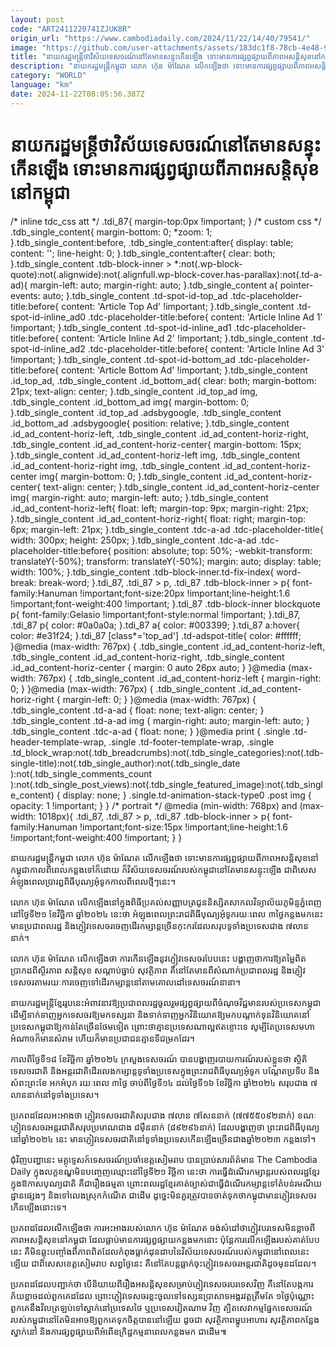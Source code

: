 ```yaml
---
layout: post
code: "ART2411220741ZJUK8R"
origin_url: "https://www.cambodiadaily.com/2024/11/22/14/40/79541/"
image: "https://github.com/user-attachments/assets/183dc1f8-78cb-4e48-9281-8ef5f10004bf"
title: "នាយករដ្ឋមន្ត្រី​ថា​វិស័យ​ទេសចរណ៍​នៅតែ​មាន​សន្ទុះ​កើន​ឡើង ទោះ​មាន​ការ​ផ្សព្វផ្សាយ​ពី​ភាព​អសន្តិសុខ​នៅ​កម្ពុជា"
description: "នាយករដ្ឋមន្ត្រី​កម្ពុជា លោក ហ៊ុន ម៉ាណែត លើកឡើង​ថា ទោះ​មាន​ការ​ផ្សព្វផ្សាយ​ពី​ភាព​អសន្តិសុខ​នៅ​កម្ពុជា​កាលពី​ពេល​កន្លង​ទៅ​ក៏ដោយ ក៏​វិស័យ​ទេសចរណ៍​របស់​កម្ពុជា​នៅតែ​មាន​សន្ទុះ​ឡើង ជាពិសេស​អំឡុង​ពេល​ប្រារព្ធ​ពិធីបុណ្យ​អុំទូក​កាលពី​ពេល​ថ្មីៗ​នេះ។"
category: "WORLD"
language: "km"
date: 2024-11-22T08:05:56.387Z
---
```


# នាយករដ្ឋមន្ត្រី​ថា​វិស័យ​ទេសចរណ៍​នៅតែ​មាន​សន្ទុះ​កើន​ឡើង ទោះ​មាន​ការ​ផ្សព្វផ្សាយ​ពី​ភាព​អសន្តិសុខ​នៅ​កម្ពុជា

/\* inline tdc\_css att \*/ .tdi\_87{ margin-top:0px !important; } /\* custom css \*/ .tdb\_single\_content{ margin-bottom: 0; \*zoom: 1; }.tdb\_single\_content:before, .tdb\_single\_content:after{ display: table; content: ''; line-height: 0; }.tdb\_single\_content:after{ clear: both; }.tdb\_single\_content .tdb-block-inner > \*:not(.wp-block-quote):not(.alignwide):not(.alignfull.wp-block-cover.has-parallax):not(.td-a-ad){ margin-left: auto; margin-right: auto; }.tdb\_single\_content a{ pointer-events: auto; }.tdb\_single\_content .td-spot-id-top\_ad .tdc-placeholder-title:before{ content: 'Article Top Ad' !important; }.tdb\_single\_content .td-spot-id-inline\_ad0 .tdc-placeholder-title:before{ content: 'Article Inline Ad 1' !important; }.tdb\_single\_content .td-spot-id-inline\_ad1 .tdc-placeholder-title:before{ content: 'Article Inline Ad 2' !important; }.tdb\_single\_content .td-spot-id-inline\_ad2 .tdc-placeholder-title:before{ content: 'Article Inline Ad 3' !important; }.tdb\_single\_content .td-spot-id-bottom\_ad .tdc-placeholder-title:before{ content: 'Article Bottom Ad' !important; }.tdb\_single\_content .id\_top\_ad, .tdb\_single\_content .id\_bottom\_ad{ clear: both; margin-bottom: 21px; text-align: center; }.tdb\_single\_content .id\_top\_ad img, .tdb\_single\_content .id\_bottom\_ad img{ margin-bottom: 0; }.tdb\_single\_content .id\_top\_ad .adsbygoogle, .tdb\_single\_content .id\_bottom\_ad .adsbygoogle{ position: relative; }.tdb\_single\_content .id\_ad\_content-horiz-left, .tdb\_single\_content .id\_ad\_content-horiz-right, .tdb\_single\_content .id\_ad\_content-horiz-center{ margin-bottom: 15px; }.tdb\_single\_content .id\_ad\_content-horiz-left img, .tdb\_single\_content .id\_ad\_content-horiz-right img, .tdb\_single\_content .id\_ad\_content-horiz-center img{ margin-bottom: 0; }.tdb\_single\_content .id\_ad\_content-horiz-center{ text-align: center; }.tdb\_single\_content .id\_ad\_content-horiz-center img{ margin-right: auto; margin-left: auto; }.tdb\_single\_content .id\_ad\_content-horiz-left{ float: left; margin-top: 9px; margin-right: 21px; }.tdb\_single\_content .id\_ad\_content-horiz-right{ float: right; margin-top: 6px; margin-left: 21px; }.tdb\_single\_content .tdc-a-ad .tdc-placeholder-title{ width: 300px; height: 250px; }.tdb\_single\_content .tdc-a-ad .tdc-placeholder-title:before{ position: absolute; top: 50%; -webkit-transform: translateY(-50%); transform: translateY(-50%); margin: auto; display: table; width: 100%; }.tdb\_single\_content .tdb-block-inner.td-fix-index{ word-break: break-word; }.tdi\_87, .tdi\_87 > p, .tdi\_87 .tdb-block-inner > p{ font-family:Hanuman !important;font-size:20px !important;line-height:1.6 !important;font-weight:400 !important; }.tdi\_87 .tdb-block-inner blockquote p{ font-family:Gelasio !important;font-style:normal !important; }.tdi\_87, .tdi\_87 p{ color: #0a0a0a; }.tdi\_87 a{ color: #003399; }.tdi\_87 a:hover{ color: #e31f24; }.tdi\_87 \[class\*='top\_ad'\] .td-adspot-title{ color: #ffffff; }@media (max-width: 767px) { .tdb\_single\_content .id\_ad\_content-horiz-left, .tdb\_single\_content .id\_ad\_content-horiz-right, .tdb\_single\_content .id\_ad\_content-horiz-center { margin: 0 auto 26px auto; } }@media (max-width: 767px) { .tdb\_single\_content .id\_ad\_content-horiz-left { margin-right: 0; } }@media (max-width: 767px) { .tdb\_single\_content .id\_ad\_content-horiz-right { margin-left: 0; } }@media (max-width: 767px) { .tdb\_single\_content .td-a-ad { float: none; text-align: center; } .tdb\_single\_content .td-a-ad img { margin-right: auto; margin-left: auto; } .tdb\_single\_content .tdc-a-ad { float: none; } }@media print { .single .td-header-template-wrap, .single .td-footer-template-wrap, .single .td\_block\_wrap:not(.tdb\_breadcrumbs):not(.tdb\_single\_categories):not(.tdb-single-title):not(.tdb\_single\_author):not(.tdb\_single\_date ):not(.tdb\_single\_comments\_count ):not(.tdb\_single\_post\_views):not(.tdb\_single\_featured\_image):not(.tdb\_single\_content) { display: none; } .single.td-animation-stack-type0 .post img { opacity: 1 !important; } } /\* portrait \*/ @media (min-width: 768px) and (max-width: 1018px){ .tdi\_87, .tdi\_87 > p, .tdi\_87 .tdb-block-inner > p{ font-family:Hanuman !important;font-size:15px !important;line-height:1.6 !important;font-weight:400 !important; } }

នាយករដ្ឋមន្ត្រី​កម្ពុជា លោក ហ៊ុន ម៉ាណែត លើកឡើង​ថា ទោះ​មាន​ការ​ផ្សព្វផ្សាយ​ពី​ភាព​អសន្តិសុខ​នៅ​កម្ពុជា​កាលពី​ពេល​កន្លង​ទៅ​ក៏ដោយ ក៏​វិស័យ​ទេសចរណ៍​របស់​កម្ពុជា​នៅតែ​មាន​សន្ទុះ​ឡើង ជាពិសេស​អំឡុង​ពេល​ប្រារព្ធ​ពិធីបុណ្យ​អុំទូក​កាលពី​ពេល​ថ្មីៗ​នេះ។

លោក ហ៊ុន ម៉ាណែត លើកឡើង​នៅ​ក្នុង​ពិធី​ប្រគល់​សញ្ញាបត្រ​ជូន​និស្សិត​សាកលវិទ្យាល័យ​ភូមិន្ទ​ភ្នំពេញ នៅ​ថ្ងៃទី​២១ ខែ​វិច្ឆិកា ឆ្នាំ​២០២៤ នេះ​ថា អំឡុង​ពេល​ព្រះរាជ​ពិធីបុណ្យ​អុំទូក​រយៈពេល ៣​ថ្ងៃ​កន្លង​មក​នេះ មាន​ប្រជាពលរដ្ឋ និង​ភ្ញៀវ​ទេសចរ​ចេញ​ដើរ​កម្សាន្ត​ច្រើន​កុះករ​ដែល​សរុប​ទូទាំង​ប្រទេស​ជាង ៧​លាន​នាក់។

លោក ហ៊ុន ម៉ាណែត លើកឡើង​ថា ការ​កើន​ឡើង​នូវ​ភ្ញៀវ​ទេសចរ​បែប​នេះ បង្ហាញ​ថា​ការ​ឱ្យ​តម្លៃ​ពិតប្រាកដ​ពី​ស្ថិរភាព សន្តិសុខ សណ្ដាប់ធ្នាប់ សុវត្ថិភាព គឺ​នៅតែ​មាន​ពី​សំណាក់​ប្រជាពលរដ្ឋ និង​ភ្ញៀវ​ទេសចរ​តាមរយៈ​ការ​ចេញ​ទៅ​ដើរ​កម្សាន្ត​នៅ​តាម​គោលដៅ​ទេសចរណ៍​នានា។

នាយករដ្ឋមន្ត្រី​ខ្មែរ​រូប​នេះ​អំពាវនាវ​ឱ្យ​ប្រជាពលរដ្ឋ​ចូលរួម​ផ្សព្វផ្សាយ​ពី​ចំណុច​វិជ្ជមាន​របស់​ប្រទេស​កម្ពុជា ដើម្បី​ទាក់ទាញ​អ្នក​ទេសចរ​ឱ្យ​មក​ទស្សនា និង​ទាក់ទាញ​អ្នក​វិនិយោគ​ឱ្យ​មក​បណ្ដាក់ទុន​វិនិយោគ​នៅ​ប្រទេស​កម្ពុជា​ឱ្យ​កាន់តែ​ច្រើន​ថែម​ទៀត ព្រោះ​ថា​គ្មាន​ប្រទេស​ណា​ល្អ​ឥត​ខ្ចោះ​ទេ សូម្បីតែ​ប្រទេស​មហាអំណាច​ក៏​មាន​សំរាម ហើយ​ក៏​មាន​ប្រជាជន​គ្មាន​ទីជម្រក​ដែរ។

កាលពី​ថ្ងៃទី​១៨ ខែ​វិច្ឆិកា ឆ្នាំ​២០២៤ ក្រសួង​ទេសចរណ៍ បាន​បង្ហាញ​របាយការណ៍​របស់​ខ្លួន​ថា ស្ថិតិ​ទេសចរ​ជាតិ និង​អន្តរជាតិ​ដើរ​លេង​កម្សាន្ត​ទូទាំង​ប្រទេស​ក្នុង​ព្រះរាជ​ពិធីបុណ្យ​អុំទូក បណ្ដែត​ប្រទីប និង​សំពះ​ព្រះ​ខែ អក​អំបុក រយៈពេល ៣​ថ្ងៃ ចាប់ពី​ថ្ងៃទី​១៤ ដល់​ថ្ងៃទី​១៦ ខែ​វិច្ឆិកា ឆ្នាំ​២០២៤ សរុប​ជាង ៧​លាន​នាក់​នៅ​ទូទាំង​ប្រទេស។

ប្រភព​ដដែល​អះអាង​ថា ភ្ញៀវ​ទេសចរ​ជាតិ​សរុប​ជាង ៧​លាន ៧​សែន​នាក់ (៧៧៥៥០៩២​នាក់) ខណៈ​ភ្ញៀវ​ទេសចរ​អន្តរជាតិ​សរុប​ប្រមាណ​ជាង ៨​ម៉ឺន​នាក់ (៨៩២៩៦​នាក់) ដែល​បង្ហាញ​ថា ព្រះរាជ​ពិធីបុណ្យ​នៅ​ឆ្នាំ​២០២៤ នេះ មាន​ភ្ញៀវ​ទេសចរ​ជាតិ​នៅ​ទូទាំង​ប្រទេស​កើន​ឡើង​ច្រើន​ជាង​ឆ្នាំ​២០២៣ កន្លង​ទៅ។

ជុំវិញ​បញ្ហា​នេះ មគ្គុទ្ទេសក៍​ទេសចរណ៍​ប្រចាំ​ខេត្ត​សៀមរាប បាន​ប្រាប់​សារព័ត៌មាន The Cambodia Daily ក្នុង​លក្ខខណ្ឌ​មិន​បញ្ចេញ​ឈ្មោះ​នៅ​ថ្ងៃទី​២១ វិច្ឆិកា នេះ​ថា ការ​ធ្វើ​ដំណើរ​កម្សាន្ត​របស់​ពលរដ្ឋ​ខ្មែរ​ក្នុង​ឱកាស​បុណ្យ​ជាតិ គឺជា​រឿង​ធម្មតា ព្រោះ​ពលរដ្ឋ​ខ្មែរ​គាត់​ច្បាស់​ជា​ធ្វើ​ដំណើរ​កម្សាន្ត​ទៅ​តំបន់​រមណីយដ្ឋាន​ផ្សេងៗ និង​ទៅ​លេង​ស្រុក​កំណើត ជាដើម ដូច្នេះ​មិន​គួរ​ត្រូវ​បាន​ចាត់ទុក​ថា​កម្ពុជា​មាន​ភ្ញៀវ​ទេសចរ​កើន​ឡើង​នោះ​ទេ។

ប្រភព​ដដែល​លើកឡើង​ថា ការ​អះអាង​របស់​លោក ហ៊ុន ម៉ាណែត ចង់​សំដៅ​ថា​ភ្ញៀវ​បរទេស​មិន​ខ្លាច​ពី​ភាព​អសន្តិសុខ​នៅ​កម្ពុជា ដែល​ធ្លាប់​មាន​ការ​ផ្សព្វផ្សាយ​កន្លង​មក​នោះ ប៉ុន្តែ​ការ​លើកឡើង​របស់​គាត់​បែប​នេះ គឺ​មិន​ឆ្លុះបញ្ចាំង​ពី​ភាព​ពិត​ដែល​កំពុង​ធ្លាក់​ដុនដាប​នៃ​វិស័យ​ទេសចរណ៍​របស់​កម្ពុជា​នៅ​ពេលនេះ​ឡើយ ជាពិសេស​ខេត្ត​សៀមរាប សព្វថ្ងៃ​នេះ គឺ​នៅតែ​បន្ត​ធ្លាក់​ចុះ​ភ្ញៀវ​ទេសចរ​អន្តរជាតិ​ដូច​មុន​ដដែល។

ប្រភព​ដដែល​បញ្ជាក់​ថា បើ​និយាយ​ពី​រឿង​អសន្តិសុខ​សម្រាប់​ភ្ញៀវ​ទេសចរ​បរទេស​វិញ គឺ​នៅតែ​បង្ក​ការ​ភ័យខ្លាច​ដល់​ពួកគេ​ដដែល ព្រោះ​ភ្ញៀវ​ទេសចរ​ខ្លះ​ចូល​ទៅ​ទស្សន​ប្រាសាទ​អង្គរវត្ត​ត្រឹមតែ ១​ថ្ងៃ​ប៉ុណ្ណោះ ពួកគេ​នឹង​វិលត្រឡប់​ទៅ​ស្នាក់នៅ​ប្រទេស​ថៃ ឬ​ប្រទេស​វៀតណាម វិញ ត្បិត​សេវាកម្ម​ផ្នែក​ទេសចរណ៍​របស់​កម្ពុជា​នៅតែ​មិន​អាច​ឱ្យ​ពួកគេ​ទុកចិត្ត​បាន​នៅឡើយ ដូចជា សុវត្ថិភាព​ម្ហូបអាហារ សុវត្ថិភាព​កន្លែង​ស្នាក់នៅ និង​ការ​ផ្សព្វផ្សាយ​ពី​អំពើ​ឧក្រិដ្ឋកម្ម​នា​ពេល​កន្លង​មក ជាដើម៕